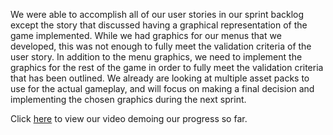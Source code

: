 We were able to accomplish all of our user stories in our sprint backlog except the story that discussed having a graphical representation of the game implemented. While we had graphics for our menus that we developed, this was not enough to fully meet the validation criteria of the user story. In addition to the menu graphics, we need to implement the graphics for the rest of the game in order to fully meet the validation criteria that has been outlined. We already are looking at multiple asset packs to use for the actual gameplay, and will focus on making a final decision and implementing the chosen graphics during the next sprint.

Click [here](https://www.youtube.com/watch?v=C6BMX6YuWHs) to view our video demoing our progress so far.
